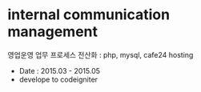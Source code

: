 # internal communication management 
영업운영 업무 프로세스 전산화 
    : php, mysql, cafe24 hosting
- Date : 2015.03 - 2015.05
- develope to codeigniter
